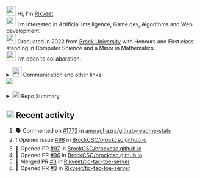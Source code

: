 <img src="https://user-images.githubusercontent.com/62815232/196769521-ef4fb24b-e8d9-4a27-ae4a-e0dc1bd1d2fe.png" width=25/> Hi, I’m <a href="https://www.google.com/search?q=rikveet">Rikveet</a>  
<img src="https://user-images.githubusercontent.com/62815232/196764085-3b4a74b8-fb97-453e-9915-715d53105bb0.png" width=25/> I’m interested in Artificial Intelligence, Game dev, Algorithms and Web development.  
<a href="https://youtube.com/clip/UgkxVoZYXwSF9ptSY4W_8jLttRR8ueTUXwj1"><img src="https://user-images.githubusercontent.com/62815232/196762888-af6f29c9-d3cb-4ca6-9cd4-bd2849f8a8d2.png" width=25/></a> Graduated in 2022 from [Brock University](https://brocku.ca/) with Honours and First class standing in Computer Science and a Minor in Mathematics.  
<img src="https://user-images.githubusercontent.com/62815232/196769387-77dc01d3-a4f8-4051-a2ae-a872232556a3.png" width=25/> I’m open to collaboration.  
<details>
<summary> <img src="https://user-images.githubusercontent.com/62815232/196763992-f6158f49-0dfa-4702-b4e7-fcaade8b73dc.png" width=25/> Communication and other links. </summary>
    <table>
        <td>
            <a href="mailto:rikveetsinghhayer@gmail.com">
                <img src='https://img.shields.io/badge/Gmail-D14836?style=for-the-badge&logo=gmail&logoColor=white' />
            </a>
        </td>
        <td>
            <a href="https://www.linkedin.com/in/rikveet-hayer/">
                <img src='https://img.shields.io/badge/LinkedIn-0077B5?style=for-the-badge&logo=linkedin&logoColor=white' />
            </a>
        </td>
        <td>
            <a href="https://rikveet.github.io/">
                <img src='https://img.shields.io/badge/website-000000?style=for-the-badge&logo=About.me&logoColor=white'/>
            </a>
        </td>
        <td>
            <a href="https://discord.gg/jQWZcMrAWj">
                <img src='https://img.shields.io/badge/Discord-5865F2?style=for-the-badge&logo=discord&logoColor=white' />
            </a> 
        </td>
        <td>
            <a href="https://open.kattis.com/users/rikveet">
                <img src='https://user-images.githubusercontent.com/62815232/196786782-e2677dd2-ac0f-4e79-bf20-49fdb475f550.jpeg' width=40 />
            </a>
        </td>
        <td>
            <a href="https://github.com/Rikveet/Rikveet/files/10297606/Resume.pdf">
                <img src='https://user-images.githubusercontent.com/62815232/209411078-25b0a549-e08c-49e4-89f3-56c41f84ac01.png' width=40 />
            </a>
        </td>
    </table>
</details>

<a href="https://rikveet.github.io/">
  <img align="center" src="https://github-readme-stats-fork-akd2.vercel.app/api/top-langs/?username=rikveet&layout=compact&langs_count=20&theme=midnight-purple&exclude_repo=github-readme-stats-fork&hide=cmake,ShaderLab,HLSL,Mathematica"/>
</a>
</br></br>
<details>
    <summary> <img src='https://user-images.githubusercontent.com/62815232/211084275-1740136f-472a-42b6-bec7-f6dd4d59f9d2.png' width=20/> Repo Summary</summary>
    <img align="center" src="https://github-readme-stats-fork-akd2.vercel.app/api?username=rikveet&show_icons=true&theme=midnight-purple&count_private=true" />
    </br>
    <img align='center' src='https://komarev.com/ghpvc/?username=Rikveet&style=flat-square&color=blueviolet'/>
</details>

## <img src='https://user-images.githubusercontent.com/62815232/211084404-f1c21d43-2f00-4fe7-a3e1-139bc5c9b657.png' width=20/> Recent activity

    
<!--START_SECTION:activity-->
1. 🗣 Commented on [#1772](https://github.com/anuraghazra/github-readme-stats/issues/1772) in [anuraghazra/github-readme-stats](https://github.com/anuraghazra/github-readme-stats)
2. ❗️ Opened issue [#98](https://github.com/BrockCSC/brockcsc.github.io/issues/98) in [BrockCSC/brockcsc.github.io](https://github.com/BrockCSC/brockcsc.github.io)
3. 💪 Opened PR [#97](https://github.com/BrockCSC/brockcsc.github.io/pull/97) in [BrockCSC/brockcsc.github.io](https://github.com/BrockCSC/brockcsc.github.io)
4. 💪 Opened PR [#96](https://github.com/BrockCSC/brockcsc.github.io/pull/96) in [BrockCSC/brockcsc.github.io](https://github.com/BrockCSC/brockcsc.github.io)
5. 🎉 Merged PR [#3](https://github.com/Rikveet/tic-tac-toe-server/pull/3) in [Rikveet/tic-tac-toe-server](https://github.com/Rikveet/tic-tac-toe-server)
6. 💪 Opened PR [#3](https://github.com/Rikveet/tic-tac-toe-server/pull/3) in [Rikveet/tic-tac-toe-server](https://github.com/Rikveet/tic-tac-toe-server)
<!--END_SECTION:activity-->

